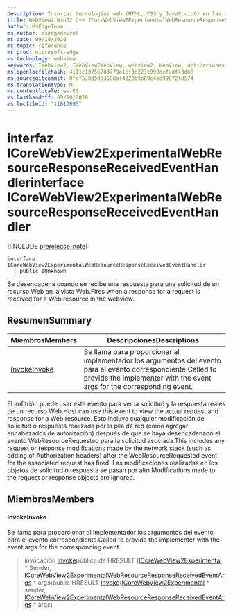 ```yaml
---
description: Insertar tecnologías web (HTML, CSS y JavaScript) en las aplicaciones nativas con el control Microsoft Edge WebView2
title: WebView2 Win32 C++ ICoreWebView2ExperimentalWebResourceResponseReceivedEventHandler
author: MSEdgeTeam
ms.author: msedgedevrel
ms.date: 09/10/2020
ms.topic: reference
ms.prod: microsoft-edge
ms.technology: webview
keywords: IWebView2, IWebView2WebView, webview2, WebView, aplicaciones Win32, Win32, Edge, ICoreWebView2, ICoreWebView2Controller, control de explorador, HTML Edge, ICoreWebView2ExperimentalWebResourceResponseReceivedEventHandler
ms.openlocfilehash: 4111c13756783779a1ef3d223c992defadf43d66
ms.sourcegitcommit: 0faf538d5033508af4320b9b89c4ed99872f0574
ms.translationtype: MT
ms.contentlocale: es-ES
ms.lasthandoff: 09/10/2020
ms.locfileid: "11012695"
---
```

# <span data-ttu-id="385da-104">interfaz ICoreWebView2ExperimentalWebResourceResponseReceivedEventHandler</span><span class="sxs-lookup"><span data-stu-id="385da-104">interface ICoreWebView2ExperimentalWebResourceResponseReceivedEventHandler</span></span> 

[!INCLUDE [prerelease-note](../../includes/prerelease-note.md)]

```
interface ICoreWebView2ExperimentalWebResourceResponseReceivedEventHandler
  : public IUnknown
```

<span data-ttu-id="385da-105">Se desencadena cuando se recibe una respuesta para una solicitud de un recurso Web en la vista Web.</span><span class="sxs-lookup"><span data-stu-id="385da-105">Fires when a response for a request is received for a Web resource in the webview.</span></span>

## <span data-ttu-id="385da-106">Resumen</span><span class="sxs-lookup"><span data-stu-id="385da-106">Summary</span></span>

 <span data-ttu-id="385da-107">Miembros</span><span class="sxs-lookup"><span data-stu-id="385da-107">Members</span></span>                        | <span data-ttu-id="385da-108">Descripciones</span><span class="sxs-lookup"><span data-stu-id="385da-108">Descriptions</span></span>
--------------------------------|---------------------------------------------
[<span data-ttu-id="385da-109">Invoke</span><span class="sxs-lookup"><span data-stu-id="385da-109">Invoke</span></span>](#invoke) | <span data-ttu-id="385da-110">Se llama para proporcionar al implementador los argumentos del evento para el evento correspondiente.</span><span class="sxs-lookup"><span data-stu-id="385da-110">Called to provide the implementer with the event args for the corresponding event.</span></span>

<span data-ttu-id="385da-111">El anfitrión puede usar este evento para ver la solicitud y la respuesta reales de un recurso Web.</span><span class="sxs-lookup"><span data-stu-id="385da-111">Host can use this event to view the actual request and response for a Web resource.</span></span> <span data-ttu-id="385da-112">Esto incluye cualquier modificación de solicitud o respuesta realizada por la pila de red (como agregar encabezados de autorización) después de que se haya desencadenado el evento WebResourceRequested para la solicitud asociada.</span><span class="sxs-lookup"><span data-stu-id="385da-112">This includes any request or response modifications made by the network stack (such as adding of Authorization headers) after the WebResourceRequested event for the associated request has fired.</span></span> <span data-ttu-id="385da-113">Las modificaciones realizadas en los objetos de solicitud o respuesta se pasan por alto.</span><span class="sxs-lookup"><span data-stu-id="385da-113">Modifications made to the request or response objects are ignored.</span></span>

## <span data-ttu-id="385da-114">Miembros</span><span class="sxs-lookup"><span data-stu-id="385da-114">Members</span></span>

#### <span data-ttu-id="385da-115">Invoke</span><span class="sxs-lookup"><span data-stu-id="385da-115">Invoke</span></span> 

<span data-ttu-id="385da-116">Se llama para proporcionar al implementador los argumentos del evento para el evento correspondiente.</span><span class="sxs-lookup"><span data-stu-id="385da-116">Called to provide the implementer with the event args for the corresponding event.</span></span>

> <span data-ttu-id="385da-117">invocación [Invoke](#invoke)pública de HRESULT ([ICoreWebView2Experimental](icorewebview2experimental.md) \* Sender, [ICoreWebView2ExperimentalWebResourceResponseReceivedEventArgs](icorewebview2experimentalwebresourceresponsereceivedeventargs.md) \* args)</span><span class="sxs-lookup"><span data-stu-id="385da-117">public HRESULT [Invoke](#invoke)([ICoreWebView2Experimental](icorewebview2experimental.md) \* sender, [ICoreWebView2ExperimentalWebResourceResponseReceivedEventArgs](icorewebview2experimentalwebresourceresponsereceivedeventargs.md) \* args)</span></span>

